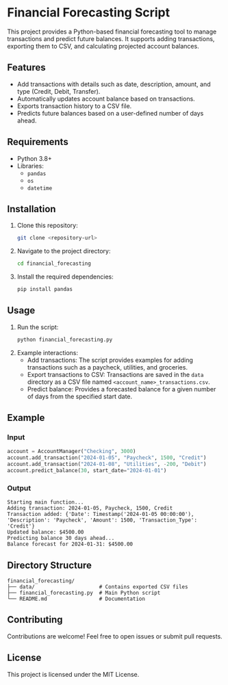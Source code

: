 # Financial Forecasting Script

This project provides a Python-based financial forecasting tool to manage transactions and predict future balances. It supports adding transactions, exporting them to CSV, and calculating projected account balances.

## Features

- Add transactions with details such as date, description, amount, and type (Credit, Debit, Transfer).
- Automatically updates account balance based on transactions.
- Exports transaction history to a CSV file.
- Predicts future balances based on a user-defined number of days ahead.

## Requirements

- Python 3.8+
- Libraries:
  - `pandas`
  - `os`
  - `datetime`

## Installation

1. Clone this repository:
   ```bash
   git clone <repository-url>
   ```
2. Navigate to the project directory:
   ```bash
   cd financial_forecasting
   ```
3. Install the required dependencies:
   ```bash
   pip install pandas
   ```

## Usage

1. Run the script:
   ```bash
   python financial_forecasting.py
   ```
2. Example interactions:
   - Add transactions:
     The script provides examples for adding transactions such as a paycheck, utilities, and groceries.
   - Export transactions to CSV:
     Transactions are saved in the `data` directory as a CSV file named `<account_name>_transactions.csv`.
   - Predict balance:
     Provides a forecasted balance for a given number of days from the specified start date.

## Example

### Input
```python
account = AccountManager("Checking", 3000)
account.add_transaction("2024-01-05", "Paycheck", 1500, "Credit")
account.add_transaction("2024-01-08", "Utilities", -200, "Debit")
account.predict_balance(30, start_date="2024-01-01")
```

### Output
```
Starting main function...
Adding transaction: 2024-01-05, Paycheck, 1500, Credit
Transaction added: {'Date': Timestamp('2024-01-05 00:00:00'), 'Description': 'Paycheck', 'Amount': 1500, 'Transaction_Type': 'Credit'}
Updated balance: $4500.00
Predicting balance 30 days ahead...
Balance forecast for 2024-01-31: $4500.00
```

## Directory Structure

```
financial_forecasting/
├── data/                     # Contains exported CSV files
├── financial_forecasting.py  # Main Python script
└── README.md                 # Documentation
```

## Contributing

Contributions are welcome! Feel free to open issues or submit pull requests.

## License

This project is licensed under the MIT License.

